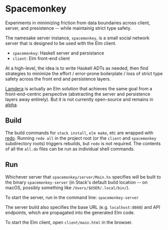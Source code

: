 # Spacemonkey

Experiments in minimizing friction from data boundaries across client, server, and presistence -- while maintainig strict type safety.

The namesake server instance, `spacemonkey`, is a small social network server that is designed to be used with the Elm client.


- `spacemonkey`: Haskell server and persistance
- `client`: Elm front-end client

At a high-level, the idea is to write Haskell ADTs as needed, then find strategies to minimize the effort / error-prone boilerplate / loss of strict type safety across the front end and persistence layers.

[Lamdera](https://discourse.elm-lang.org/t/announcing-lamdera-open-alpha/5669) is actually an Elm solution that achieves the same goal from a front-end-centric perspective (abstracting the server and persistence layers away entirely). But it is not currently open-source and remains in [alpha](https://dashboard.lamdera.app/). 


## Build

The build commands for `stack install`, `elm make`, etc are wrapped with [redo](https://redo.readthedocs.io/en/latest/). Running `redo all` in the project root (or the `client` and `spacemonkey` subdirectory roots) triggers rebuilds, but `redo` is not required. The contents of all the `all.do` files can be run as individual shell commands.


## Run

Whichever server that `spacemonkey/server/Main.hs` specifies will be built to the binary `spacemonkey-server` (in Stack's default build location -- on macOS, possibly something like `/Users/$USER/.local/bin/`).

To start the server, run in the command line: `spacemonkey-server`

The server build also specifies the base URL (e.g. `localhost:8080`) and API endpoints, which are propagated into the generated Elm code.

To start the Elm client, open `client/main.html` in the browser.
